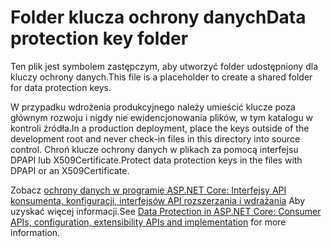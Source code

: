 # <a name="data-protection-key-folder"></a><span data-ttu-id="2a2df-101">Folder klucza ochrony danych</span><span class="sxs-lookup"><span data-stu-id="2a2df-101">Data protection key folder</span></span>

<span data-ttu-id="2a2df-102">Ten plik jest symbolem zastępczym, aby utworzyć folder udostępniony dla kluczy ochrony danych.</span><span class="sxs-lookup"><span data-stu-id="2a2df-102">This file is a placeholder to create a shared folder for data protection keys.</span></span>

<span data-ttu-id="2a2df-103">W przypadku wdrożenia produkcyjnego należy umieścić klucze poza głównym rozwoju i nigdy nie ewidencjonowania plików, w tym katalogu w kontroli źródła.</span><span class="sxs-lookup"><span data-stu-id="2a2df-103">In a production deployment, place the keys outside of the development root and never check-in files in this directory into source control.</span></span> <span data-ttu-id="2a2df-104">Chroń klucze ochrony danych w plikach za pomocą interfejsu DPAPI lub X509Certificate.</span><span class="sxs-lookup"><span data-stu-id="2a2df-104">Protect data protection keys in the files with DPAPI or an X509Certificate.</span></span>

<span data-ttu-id="2a2df-105">Zobacz [ochrony danych w programie ASP.NET Core: Interfejsy API konsumenta, konfiguracji, interfejsów API rozszerzania i wdrażania](https://docs.microsoft.com/aspnet/core/security/data-protection/) Aby uzyskać więcej informacji.</span><span class="sxs-lookup"><span data-stu-id="2a2df-105">See [Data Protection in ASP.NET Core: Consumer APIs, configuration, extensibility APIs and implementation](https://docs.microsoft.com/aspnet/core/security/data-protection/) for more information.</span></span>
